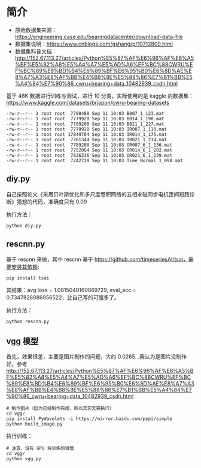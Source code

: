 # 简介

- 原始数据集来源：https://engineering.case.edu/bearingdatacenter/download-data-file
- 数据集说明：https://www.cnblogs.com/gshang/p/10712809.html
- 数据集科普文档：http://152.67.113.27/articles/Python%E5%87%AF%E6%96%AF%E8%A5%BF%E5%82%A8%E5%A4%A7%E5%AD%A6%EF%BC%88CWRU%EF%BC%89%E8%BD%B4%E6%89%BF%E6%95%B0%E6%8D%AE%E8%A7%A3%E8%AF%BB%E4%B8%8E%E5%88%86%E7%B1%BB%E5%A4%84%E7%90%86_cwru+bearing+data_10482939_csdn.html

基于 48K 数据进行训练与测试，进行 10 分类，实际使用的是 kaggle 的数据集：https://www.kaggle.com/datasets/brjapon/cwru-bearing-datasets

```
-rw-r--r-- 1 root root  7798480 Sep 11 10:03 B007_1_123.mat
-rw-r--r-- 1 root root  7779920 Sep 11 10:03 B014_1_190.mat
-rw-r--r-- 1 root root  7789200 Sep 11 10:03 B021_1_227.mat
-rw-r--r-- 1 root root  7779920 Sep 11 10:03 IR007_1_110.mat
-rw-r--r-- 1 root root 17849704 Sep 11 10:03 IR014_1_175.mat
-rw-r--r-- 1 root root  7761344 Sep 11 10:03 IR021_1_214.mat
-rw-r--r-- 1 root root  7789200 Sep 11 10:03 OR007_6_1_136.mat
-rw-r--r-- 1 root root  7752064 Sep 11 10:03 OR014_6_1_202.mat
-rw-r--r-- 1 root root  7826336 Sep 11 10:03 OR021_6_1_239.mat
-rw-r--r-- 1 root root  7742720 Sep 11 10:03 Time_Normal_1_098.mat
```


## diy.py

自己按照论文《采用贝叶斯优化和多尺度卷积网络的五相永磁同步电机匝间短路诊断》猜想的代码，准确度只有 0.09

执行方法：

```
python diy.py
```


## rescnn.py

基于 rescnn 来做，其中 rescnn 基于 https://github.com/timeseriesAI/tsai，需要安装其依赖:

```
pip install tsai
```

其结果：avg loss = 1.0815040160869729, eval_acc = 0.7347826086956522，比自己写的可强多了。


执行方法：

```
python rescnn.py
```

## vgg 模型

首先，效果很差，主要是图片制作的问题，大约 0.0265...我认为是图片没制作好。参考 http://152.67.113.27/articles/Python%E5%87%AF%E6%96%AF%E8%A5%BF%E5%82%A8%E5%A4%A7%E5%AD%A6%EF%BC%88CWRU%EF%BC%89%E8%BD%B4%E6%89%BF%E6%95%B0%E6%8D%AE%E8%A7%A3%E8%AF%BB%E4%B8%8E%E5%88%86%E7%B1%BB%E5%A4%84%E7%90%86_cwru+bearing+data_10482939_csdn.html

```
# 制作图片（因为已经制作完成，所以其实无需执行）
cd vgg/
pip install PyWavelets -i https://mirror.baidu.com/pypi/simple 
python build_image.py
```

执行训练：
```
# 注意，没有 GPU 将训练的很慢
cd vgg/
python vgg.py
```